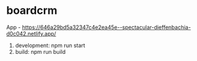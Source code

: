 # boardcrm
App - https://646a29bd5a32347c4e2ea45e--spectacular-dieffenbachia-d0c042.netlify.app/

1. development:  npm run start    
2. build:  npm run build
